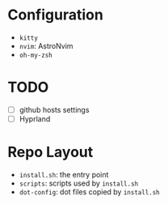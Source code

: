 # Configuration

- `kitty`
- `nvim`: AstroNvim
- `oh-my-zsh`

# TODO

- [ ] github hosts settings
- [ ] Hyprland

# Repo Layout

- `install.sh`: the entry point
- `scripts`: scripts used by `install.sh`
- `dot-config`: dot files copied by `install.sh`
